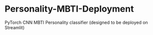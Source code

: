 # Personality-MBTI-Deployment
PyTorch CNN MBTI Personality classifier (designed to be deployed on Streamlit)

